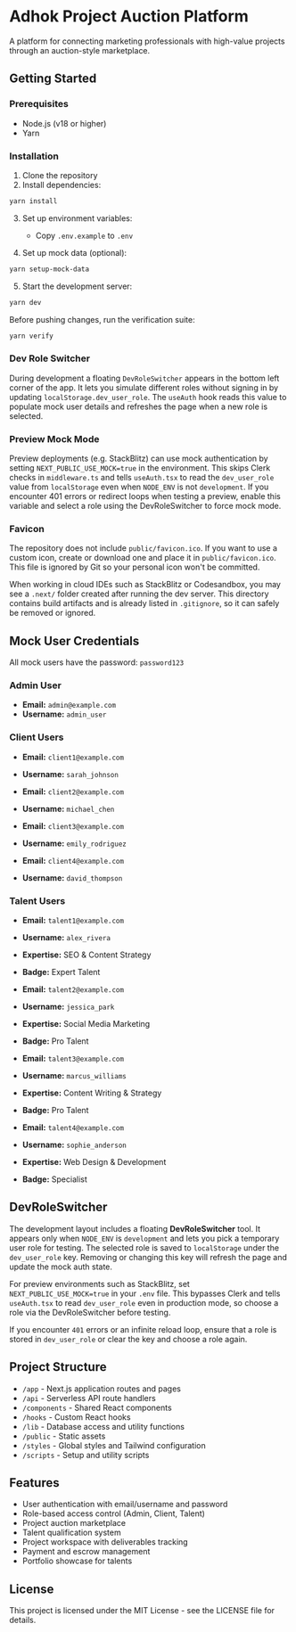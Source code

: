 # Adhok Project Auction Platform

A platform for connecting marketing professionals with high-value projects through an auction-style marketplace.

## Getting Started

### Prerequisites

- Node.js (v18 or higher)
- Yarn

### Installation

1. Clone the repository
2. Install dependencies:

```bash
yarn install
```

3. Set up environment variables:
   - Copy `.env.example` to `.env`

4. Set up mock data (optional):

```bash
yarn setup-mock-data
```

5. Start the development server:

```bash
yarn dev
```

Before pushing changes, run the verification suite:

```bash
yarn verify
```

### Dev Role Switcher

During development a floating `DevRoleSwitcher` appears in the bottom left
corner of the app. It lets you simulate different roles without signing in by
updating `localStorage.dev_user_role`. The `useAuth` hook reads this value to
populate mock user details and refreshes the page when a new role is selected.

### Preview Mock Mode

Preview deployments (e.g. StackBlitz) can use mock authentication by setting
`NEXT_PUBLIC_USE_MOCK=true` in the environment. This skips Clerk checks in
`middleware.ts` and tells `useAuth.tsx` to read the `dev_user_role` value from
`localStorage` even when `NODE_ENV` is not `development`. If you encounter 401
errors or redirect loops when testing a preview, enable this variable and select
a role using the DevRoleSwitcher to force mock mode.

### Favicon

The repository does not include `public/favicon.ico`. If you want to use a
custom icon, create or download one and place it in `public/favicon.ico`. This
file is ignored by Git so your personal icon won't be committed.

When working in cloud IDEs such as StackBlitz or Codesandbox, you may see a `.next/` folder created after running the dev server. This directory contains build artifacts and is already listed in `.gitignore`, so it can safely be removed or ignored.

## Mock User Credentials

All mock users have the password: `password123`

### Admin User
- **Email:** `admin@example.com`
- **Username:** `admin_user`

### Client Users
- **Email:** `client1@example.com`
- **Username:** `sarah_johnson`

- **Email:** `client2@example.com`
- **Username:** `michael_chen`

- **Email:** `client3@example.com`
- **Username:** `emily_rodriguez`

- **Email:** `client4@example.com`
- **Username:** `david_thompson`

### Talent Users
- **Email:** `talent1@example.com`
- **Username:** `alex_rivera`
- **Expertise:** SEO & Content Strategy
- **Badge:** Expert Talent

- **Email:** `talent2@example.com`
- **Username:** `jessica_park`
- **Expertise:** Social Media Marketing
- **Badge:** Pro Talent

- **Email:** `talent3@example.com`
- **Username:** `marcus_williams`
- **Expertise:** Content Writing & Strategy
- **Badge:** Pro Talent

- **Email:** `talent4@example.com`
- **Username:** `sophie_anderson`
- **Expertise:** Web Design & Development
- **Badge:** Specialist

## DevRoleSwitcher

The development layout includes a floating **DevRoleSwitcher** tool. It
appears only when `NODE_ENV` is `development` and lets you pick a temporary
user role for testing. The selected role is saved to `localStorage` under the
`dev_user_role` key. Removing or changing this key will refresh the page and
update the mock auth state.

For preview environments such as StackBlitz, set
`NEXT_PUBLIC_USE_MOCK=true` in your `.env` file. This bypasses Clerk and tells
`useAuth.tsx` to read `dev_user_role` even in production mode, so choose a role
via the DevRoleSwitcher before testing.

If you encounter `401` errors or an infinite reload loop, ensure that a role is
stored in `dev_user_role` or clear the key and choose a role again.

## Project Structure

- `/app` - Next.js application routes and pages
- `/api` - Serverless API route handlers
- `/components` - Shared React components
- `/hooks` - Custom React hooks
- `/lib` - Database access and utility functions
- `/public` - Static assets
- `/styles` - Global styles and Tailwind configuration
- `/scripts` - Setup and utility scripts

## Features

- User authentication with email/username and password
- Role-based access control (Admin, Client, Talent)
- Project auction marketplace
- Talent qualification system
- Project workspace with deliverables tracking
- Payment and escrow management
- Portfolio showcase for talents

## License

This project is licensed under the MIT License - see the LICENSE file for details.